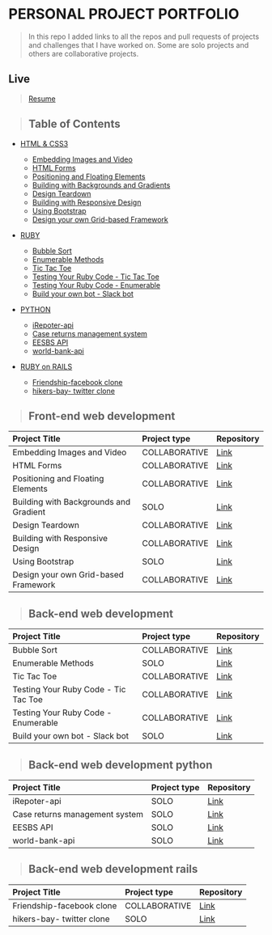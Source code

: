 # PERSONAL PROJECT PORTFOLIO

> In this repo I added links to all the repos and pull requests of projects and challenges that I have worked on. Some are solo projects and others are collaborative projects.

## Live

> [Resume](https://bafiam.github.io/Personal-Portfolio/)

> ## Table of Contents

- [HTML & CSS3](#front-end-web-development)
  - [Embedding Images and Video](#front-end-web-development)
  - [HTML Forms](#front-end-web-development)
  - [Positioning and Floating Elements](#front-end-web-development)
  - [Building with Backgrounds and Gradients](#front-end-web-development)
  - [Design Teardown](#front-end-web-development)
  - [Building with Responsive Design](#front-end-web-development)
  - [Using Bootstrap](#front-end-web-development)
  - [Design your own Grid-based Framework](#front-end-web-development)
- [RUBY](#back-end-web-development)
  - [Bubble Sort](#back-end-web-development)
  - [Enumerable Methods](#back-end-web-development)
  - [Tic Tac Toe](#back-end-web-development)
  - [Testing Your Ruby Code - Tic Tac Toe](#back-end-web-development)
  - [Testing Your Ruby Code - Enumerable](#back-end-web-development)
  - [Build your own bot - Slack bot](#back-end-web-development)
- [PYTHON](#back-end-web-development-python)
  - [iRepoter-api](#back-end-web-development-python)
  - [Case returns management system](#back-end-web-development-python)
  - [EESBS API](#back-end-web-development-python)
  - [world-bank-api](#back-end-web-development-python)

- [RUBY on RAILS](#back-end-web-development-rails)
  - [Friendship-facebook clone](#back-end-web-development-rails)
  - [hikers-bay- twitter clone ](#back-end-web-development-rails)


> ## Front-end web development

| Project Title                          | Project type  | Repository                                                   |
| :------------------------------------- | :------------ | :----------------------------------------------------------- |
| Embedding Images and Video             | COLLABORATIVE | [Link](https://github.com/bafiam/project1-youtubeClone)      |
| HTML Forms                             | COLLABORATIVE | [Link](https://github.com/fegzycole/mint-clone)              |
| Positioning and Floating Elements      | COLLABORATIVE | [Link](https://github.com/bafiam/NYT-clone)                  |
| Building with Backgrounds and Gradient | SOLO          | [Link](https://github.com/bafiam/apple-clone)                |
| Design Teardown                        | COLLABORATIVE | [Link](https://github.com/fegzycole/Smashing-magazine-clone) |
| Building with Responsive Design        | COLLABORATIVE | [Link](https://github.com/bafiam/Next-Web-clone)             |
| Using Bootstrap                        | SOLO          | [Link](https://github.com/bafiam/-Newsweek-clone)            |
| Design your own Grid-based Framework   | COLLABORATIVE | [Link](https://github.com/fegzycole/Grid-Based-Framework)    |

> ## Back-end web development

| Project Title                        | Project type  | Repository                                                  |
| :----------------------------------- | :------------ | :---------------------------------------------------------- |
| Bubble Sort                          | COLLABORATIVE | [Link](https://github.com/Fig77/bubble_sort_microverse)     |
| Enumerable Methods                   | SOLO          | [Link](https://github.com/bafiam/enumerable_module_gitflow) |
| Tic Tac Toe                          | COLLABORATIVE | [Link](https://github.com/bafiam/tic_tac_toe)               |
| Testing Your Ruby Code - Tic Tac Toe | COLLABORATIVE | [Link](https://github.com/bafiam/tic_tac_toe)               |
| Testing Your Ruby Code - Enumerable  | COLLABORATIVE | [Link](https://github.com/Fig77/Ruby-Enumarebles)           |
| Build your own bot - Slack bot       | SOLO          | [Link](https://github.com/bafiam/bafiam-bot)                |

> ## Back-end web development python

| Project Title                  | Project type | Repository                                                       |
| :----------------------------- | :----------- | :--------------------------------------------------------------- |
| iRepoter-api                   | SOLO         | [Link](https://github.com/bafiam/iRepoter-api)                   |
| Case returns management system | SOLO         | [Link](https://github.com/bafiam/Case-returns-management-system) |
| EESBS API                      | SOLO         | [Link](https://github.com/bafiam/EESBS)                          |
| world-bank-api                 | SOLO         | [Link](https://github.com/bafiam/world-bank-api)                 |

> ## Back-end web development rails

| Project Title                  | Project type | Repository                                                       |
| :----------------------------- | :----------- | :--------------------------------------------------------------- |
| Friendship-facebook clone      | COLLABORATIVE| [Link](https://github.com/simoxsimo/ror-social-scaffold)         |
| hikers-bay- twitter clone      | SOLO         | [Link](https://github.com/bafiam/hikers-bay)                     |

